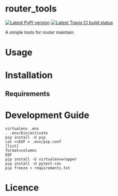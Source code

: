 # router_tools

[![Latest PyPI version](https://img.shields.io/pypi/v/router_tools.svg)](https://pypi.python.org/pypi/router_tools) [![Latest Travis CI build status](https://travis-ci.org/renweibo/router_tools.png)](https://travis-ci.org/renweibo/router_tools)

A simple tools for router maintain.

# Usage

# Installation

## Requirements

# Development Guide

```
virtualenv .env
. .env/bin/activate
pip install -U pip
cat <<EOF > .env/pip.conf
[list]
format=columns
EOF
pip install -U virtualenvwrapper
pip install -U pytest-cov
pip freeze > requirements.txt
```

# Licence
